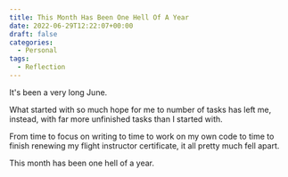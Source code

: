 ```yaml
---
title: This Month Has Been One Hell Of A Year
date: 2022-06-29T12:22:07+00:00
draft: false
categories:
  - Personal
tags:
  - Reflection
---
```


It's been a very long June.

What started with so much hope for me to number of tasks has left me, instead, with far more unfinished tasks than I started with.

From time to focus on writing to time to work on my own code to time to finish renewing my flight instructor certificate, it all pretty much fell apart.

This month has been one hell of a year.